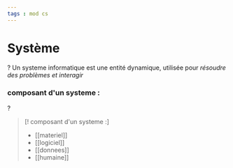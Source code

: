 ```yaml
---
tags : mod cs
---
```


# Système
?
Un systeme informatique est une entité dynamique, utilisée pour *résoudre des problèmes et interagir*
<!--SR:!2022-10-01,3,250-->

### composant d'un systeme : 
?
>[! composant d'un systeme :]
>- [[materiel]]
>- [[logiciel]]
>- [[donnees]]
>- [[humaine]]
